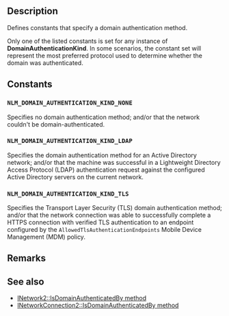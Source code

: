 ## Description

Defines constants that specify a domain authentication method.

Only one of the listed constants is set for any instance of **DomainAuthenticationKind**. In some scenarios, the constant set will represent the most preferred protocol used to determine whether the domain was authenticated.

## Constants

### `NLM_DOMAIN_AUTHENTICATION_KIND_NONE`

Specifies no domain authentication method; and/or that the network couldn't be domain-authenticated.

### `NLM_DOMAIN_AUTHENTICATION_KIND_LDAP`

Specifies the domain authentication method for an Active Directory network; and/or that the machine was successful in a Lightweight Directory Access Protocol (LDAP) authentication request against the configured Active Directory servers on the current network.

### `NLM_DOMAIN_AUTHENTICATION_KIND_TLS`

Specifies the Transport Layer Security (TLS) domain authentication method; and/or that the network connection was able to successfully complete a HTTPS connection with verified TLS authentication to an endpoint configured by the `AllowedTlsAuthenticationEndpoints` Mobile Device Management (MDM) policy.

## Remarks

## See also

* [INetwork2::IsDomainAuthenticatedBy method](https://learn.microsoft.com/windows/win32/api/netlistmgr/nf-netlistmgr-inetwork2-isdomainauthenticatedby)
* [INetworkConnection2::IsDomainAuthenticatedBy method](https://learn.microsoft.com/windows/win32/api/netlistmgr/nf-netlistmgr-inetworkconnection2-isdomainauthenticatedby)